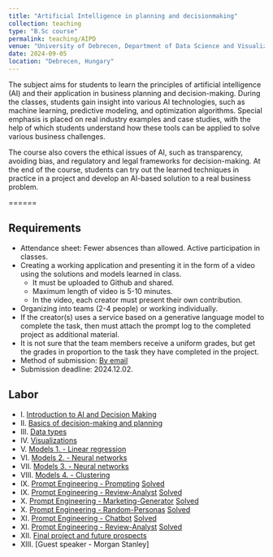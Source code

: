 ```yaml
---
title: "Artificial Intelligence in planning and decisionmaking"
collection: teaching
type: "B.Sc course"
permalink: teaching/AIPD
venue: "University of Debrecen, Department of Data Science and Visualization"
date: 2024-09-05
location: "Debrecen, Hungary"
---
```


The subject aims for students to learn the principles of artificial intelligence (AI) and their application in business planning and decision-making. During the classes, students gain insight into various AI technologies, such as machine learning, predictive modeling, and optimization algorithms. Special emphasis is placed on real industry examples and case studies, with the help of which students understand how these tools can be applied to solve various business challenges.

The course also covers the ethical issues of AI, such as transparency, avoiding bias, and regulatory and legal frameworks for decision-making. At the end of the course, students can try out the learned techniques in practice in a project and develop an AI-based solution to a real business problem.

======

## Requirements

- Attendance sheet: Fewer absences than allowed. Active participation in classes.
- Creating a working application and presenting it in the form of a video using the solutions and models learned in class.
     - It must be uploaded to Github and shared.
     - Maximum length of video is 5-10 minutes.
     - In the video, each creator must present their own contribution.
- Organizing into teams (2-4 people) or working individually.
- If the creator(s) uses a service based on a generative language model to complete the task, then must attach the prompt log to the completed project as additional material.
- It is not sure that the team members receive a uniform grades, but get the grades in proportion to the task they have completed in the project.
- Method of submission: [By email](mailto:lakatos.robert@inf.unideb.hu)
- Submission deadline: 2024.12.02.

## Labor

- I.    [Introduction to AI and Decision Making](../materials/AIPD/labor/I-introduction)
- II.   [Basics of decision-making and planning](../materials/AIPD/labor/II-decisionmaking)
- III.  [Data types](../materials/AIPD/labor/III-datatypes)
- IV.   [Visualizations](../materials/AIPD/labor/IV-visualizations)
- V.    [Models 1. - Linear regression](../materials/AIPD/labor/V-linear-regression)
- VI.   [Models 2. - Neural networks]() 
- VII.  [Models 3. - Neural networks]() 
- VIII. [Models 4. - Clustering]() 
- IX.   [Prompt Engineering - Prompting](https://colab.research.google.com/drive/1qR3t_4aCEdcdB5tmJ1wvJKmPQP-UO33D) [Solved](https://colab.research.google.com/drive/18awvuaAGMljDwD4R5V9uaLrQWIM0hvPa)
- IX.   [Prompt Engineering - Review-Analyst](https://colab.research.google.com/drive/1N_uSVFmuHe7MkRV4-wgT6hSUIuR81emS) [Solved](https://colab.research.google.com/drive/1ImWEiwzZW8Zw6UCEeEJnwrQ7UACCUQRV)
- X.    [Prompt Engineering - Marketing-Generator](https://colab.research.google.com/drive/1rcaWJ7R1P232OosvQMmtX6ce55B32kYt) [Solved](https://colab.research.google.com/drive/1oh-KrNv5EJ0L-rEz_nOPqE_vyejXGpfu)
- X.    [Prompt Engineering - Random-Personas](https://colab.research.google.com/drive/1h1X20s4Kr8wQ_gRMUYuPbZcVX9bR5Lyf) [Solved](https://colab.research.google.com/drive/1ImWEiwzZW8Zw6UCEeEJnwrQ7UACCUQRV)
- XI.   [Prompt Engineering - Chatbot](https://colab.research.google.com/drive/1FB5BqTd_adnsy6VNyawnTieWlp1TCFoG) [Solved](https://colab.research.google.com/drive/1HuHfWw1DxPQQ-3TUr98Ynjm0g7PssCPY)
- XI.   [Prompt Engineering - Review-Analyst](https://colab.research.google.com/drive/1QaGBSUHRIzVmEjAPefXzdIWjoPtGWAkd) [Solved](https://colab.research.google.com/drive/1yhnOw4FhHZ8Jm8mogGwJYKAiWOKh5Dom)
- XII.  [Final project and future prospects]()
- XIII. [Guest speaker - Morgan Stanley]
